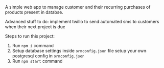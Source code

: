 A simple web app to manage customer and their recurring purchases of products present in databse.

Advanced stuff to do:
implement twillo to send automated sms to customers when their next project is due

Steps to run this project:

1. Run `npm i` command
2. Setup database settings inside `ormconfig.json` file
setup your own postgresql config in `ormconfig.json`
3. Run `npm start` command
